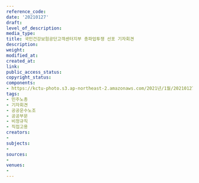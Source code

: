 ```yaml
---
reference_code: 
date: '20210127'
draft: 
level_of_description: 
media_type: 
title: 국민건강보험공단고객센터지부 총파업투쟁 선포 기자회견
description: 
weight: 
modified_at: 
created_at: 
link: 
public_access_status: 
copyright_status: 
components:
- https://kctu-photo.s3.ap-northeast-2.amazonaws.com/2021년/1월/20210127-국민건강보험공단고객센터지부+총파업투쟁+선포+기자회견_민주노총_기자회견_공공운수노조_공공부문_비정규직_직접고용/_1DX8195.jpg
tags:
- 민주노총
- 기자회견
- 공공운수노조
- 공공부문
- 비정규직
- 직접고용
creators:
- 
subjects:
- 
sources:
- 
venues:
- 
---
```

